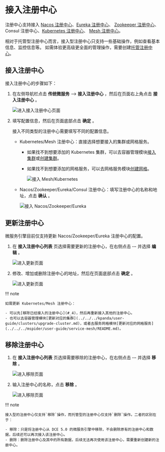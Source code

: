 # 接入注册中心

注册中心支持接入 [Nacos 注册中心](../../reference/registry.md)、[Eureka 注册中心](../../reference/registry.md)、
[Zookeeper 注册中心](../../reference/registry.md)、Consul 注册中心、[Kubernetes 注册中心](../../reference/registry.md)、
[Mesh 注册中心](../../reference/registry.md)。

相对于托管型注册中心而言，接入型注册中心只支持一些基础操作，例如查看基本信息、监控信息等。
如需体验更高级更全面的管理操作，需要创建[托管注册中心](../hosted/index.md)。

## 接入注册中心

接入注册中心的步骤如下：

1. 在左侧导航栏点击 __传统微服务__ --> __接入注册中心__ ，然后在页面右上角点击 __接入注册中心__ 。

    ![进入接入注册中心页面](https://docs.daocloud.io/daocloud-docs-images/docs/zh/docs/skoala/images/integrate01.png)

2. 填写配置信息，然后在页面底部点击 __确定__ 。

    接入不同类型的注册中心需要填写不同的配置信息。

    - Kubernetes/Mesh 注册中心：直接选择想要接入的集群或网格服务。

        - 如果找不到想要添加的 Kubernetes 集群，可以去容器管理模块[接入集群](../../../kpanda/user-guide/clusters/integrate-cluster.md)或[创建集群](../../../kpanda/user-guide/clusters/create-cluster.md)。

        - 如果找不到想要添加的网格服务，可以去网格服务模块[创建网格](../../../mspider/user-guide/service-mesh/README.md)。

            ![接入 Mesh/Kubernetes](https://docs.daocloud.io/daocloud-docs-images/docs/zh/docs/skoala/images/integrate02.png)

    - Nacos/Zookeeper/Eureka/Consul 注册中心：填写注册中心的名称和地址，点击 __确认__ 。

        ![接入 Nacos/Zookeeper/Eureka](https://docs.daocloud.io/daocloud-docs-images/docs/zh/docs/skoala/images/integrate03.png)

## 更新注册中心

微服务引擎目前仅支持更新 Nacos/Zookeeper/Eureka 注册中心的配置。

1. 在 __接入注册中心列表__ 页选择需要更新的注册中心，在右侧点击 __⋯__ 并选择 __编辑__ 。

    ![进入更新页面](https://docs.daocloud.io/daocloud-docs-images/docs/zh/docs/skoala/images/update-1.png)

2. 修改、增加或删除注册中心的地址，然后在页面底部点击 __确定__ 。

    ![进入更新页面](https://docs.daocloud.io/daocloud-docs-images/docs/zh/docs/skoala/images/update-2.png)

!!! note

    如需更新 Kubernetes/Mesh 注册中心：

    - 可以先[移除已经接入的注册中心](#_4)，然后再重新接入其他的注册中心。
    - 也可以去容器管理模块[更新对应的集群](../../../kpanda/user-guide/clusters/upgrade-cluster.md)，或者去服务网格模块[更新对应的网格服务](../../../mspider/user-guide/service-mesh/README.md)。

## 移除注册中心

1. 在 __接入注册中心列表__ 页选择需要移除的注册中心，在右侧点击 __⋯__ 并选择 __移除__ 。

    ![进入移除页面](https://docs.daocloud.io/daocloud-docs-images/docs/zh/docs/skoala/images/delete-1.png)

2. 输入注册中心的名称，点击 __移除__ 。

    ![进入移除页面](https://docs.daocloud.io/daocloud-docs-images/docs/zh/docs/skoala/images/delete-2.png)

!!! note

    接入型的注册中心仅支持`移除`操作，而托管型的注册中心仅支持`删除`操作。二者的区别在于：

    - 移除：只是将注册中心从 DCE 5.0 的微服务引擎中移除，不会删除原有的注册中心和数据，后续还可以再次接入该注册中心。
    - 删除：删除注册中心及其中的所有数据，后续无法再次使用该注册中心，需要重新创建新的注册中心。
